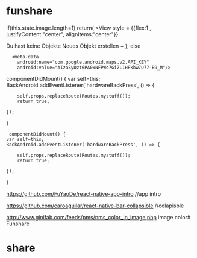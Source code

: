 # funshare
if(this.state.image.length=1)
  return(
   <View
   style = {{flex:1 , justifyContent:"center", alignItems:"center"}}
   >
   <TopNavigation/>
   <View  style = {{flex:9, justifyContent:"center" }}>
   <Text style= {{fontSize:14}}>Du hast keine Objekte</Text>
  </View>
   <View style= {{flex:1, alignItems:"stretch" ,justifyContent:"flex-end"}} >
  <TouchableOpacity
   style={styles.button}
   onPress={this.goToAddstuff.bind(this)}
   >
   <Text style={styles.buttontext}>Neues Objekt erstellen +</Text>
   </TouchableOpacity>
   </View>
   </View>);
else

      <meta-data 
        android:name="com.google.android.maps.v2.API_KEY"
        android:value="AIzaSyDzt6PA0xNFPWo7GiZL1HFkbw7U77-B9_M"/>

        
   componentDidMount() {
    var self=this;
    BackAndroid.addEventListener('hardwareBackPress', () => {
   
        self.props.replaceRoute(Routes.mystuff());
        return true;
     
    });
  }

     componentDidMount() {
    var self=this;
    BackAndroid.addEventListener('hardwareBackPress', () => {
   
        self.props.replaceRoute(Routes.mystuff());
        return true;
     
    });
  }


  https://github.com/FuYaoDe/react-native-app-intro  //app intro


  https://github.com/caroaguilar/react-native-bar-collapsible  //colapisble

  http://www.ginifab.com/feeds/pms/pms_color_in_image.php image color# Funshare
# share
